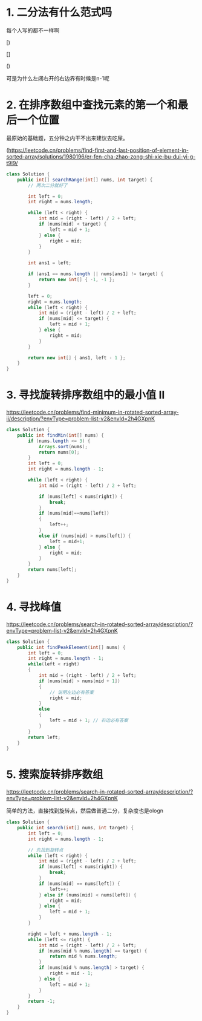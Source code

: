 # 1. 二分法有什么范式吗

每个人写的都不一样啊

[)

[]

()

可是为什么左闭右开的右边界有时候是n-1呢


# 2. 在排序数组中查找元素的第一个和最后一个位置

最原始的基础题，五分钟之内干不出来建议去吃屎。

(https://leetcode.cn/problems/find-first-and-last-position-of-element-in-sorted-array/solutions/1980196/er-fen-cha-zhao-zong-shi-xie-bu-dui-yi-g-t9l9/

```java
class Solution {
    public int[] searchRange(int[] nums, int target) {
        // 两次二分就好了

        int left = 0;
        int right = nums.length;

        while (left < right) {
            int mid = (right - left) / 2 + left;
            if (nums[mid] < target) {
                left = mid + 1;
            } else {
                right = mid;
            }
        }

        int ans1 = left;

        if (ans1 == nums.length || nums[ans1] != target) {
            return new int[] { -1, -1 };
        }

        left = 0;
        right = nums.length;
        while (left < right) {
            int mid = (right - left) / 2 + left;
            if (nums[mid] <= target) {
                left = mid + 1;
            } else {
                right = mid;
            }
        }

        return new int[] { ans1, left - 1 };
    }
}
```

# 3. 寻找旋转排序数组中的最小值 II

https://leetcode.cn/problems/find-minimum-in-rotated-sorted-array-ii/description/?envType=problem-list-v2&envId=2h4GXpnK

```java
class Solution {
    public int findMin(int[] nums) {
        if (nums.length <= 3) {
            Arrays.sort(nums);
            return nums[0];
        }
        int left = 0;
        int right = nums.length - 1;

        while (left < right) {
            int mid = (right - left) / 2 + left;

            if (nums[left] < nums[right]) {
                break;
            }
            if (nums[mid]==nums[left])
            {
                left++;
            }
            else if (nums[mid] > nums[left]) {
                left = mid+1;
            } else {
                right = mid;
            }
        }
        return nums[left];
    }
}
```

# 4. 寻找峰值

https://leetcode.cn/problems/search-in-rotated-sorted-array/description/?envType=problem-list-v2&envId=2h4GXpnK

```java
class Solution {
    public int findPeakElement(int[] nums) {
        int left = 0;
        int right = nums.length - 1;
        while(left < right)
        {
            int mid = (right - left) / 2 + left;
            if (nums[mid] > nums[mid + 1])
            {
                // 说明左边必有答案
                right = mid;
            }
            else
            {
                left = mid + 1; // 右边必有答案
            }
        }
        return left;
    }
}
```

# 5. 搜索旋转排序数组

https://leetcode.cn/problems/search-in-rotated-sorted-array/description/?envType=problem-list-v2&envId=2h4GXpnK

简单的方法，直接找到旋转点，然后做普通二分，复杂度也是ologn

```java
class Solution {
    public int search(int[] nums, int target) {
        int left = 0;
        int right = nums.length - 1;

        // 先找到旋转点
        while (left < right) {
            int mid = (right - left) / 2 + left;
            if (nums[left] < nums[right]) {
                break;
            }
            if (nums[mid] == nums[left]) {
                left++;
            } else if (nums[mid] < nums[left]) {
                right = mid;
            } else {
                left = mid + 1;
            }
        }

        right = left + nums.length - 1;
        while (left <= right) {
            int mid = (right - left) / 2 + left;
            if (nums[mid % nums.length] == target) {
                return mid % nums.length;
            }
            if (nums[mid % nums.length] > target) {
                right = mid - 1;
            } else {
                left = mid + 1;
            }
        }
        return -1;
    }
}
```